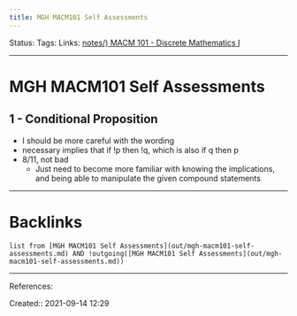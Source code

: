 ```yaml
---
title: MGH MACM101 Self Assessments
---
```

Status: 
Tags: 
Links: [notes/) MACM 101 - Discrete Mathematics I](None)
___
# MGH MACM101 Self Assessments
 ## 1 - Conditional Proposition
 - I should be more careful with the wording
 - necessary implies that if !p then !q, which is also if q then p
- 8/11, not bad
	- Just need to become more familiar with knowing the implications, and being able to manipulate the given compound statements
___
# Backlinks
```dataview
list from [MGH MACM101 Self Assessments](out/mgh-macm101-self-assessments.md) AND !outgoing([MGH MACM101 Self Assessments](out/mgh-macm101-self-assessments.md))
```
___
References:

Created:: 2021-09-14 12:29
